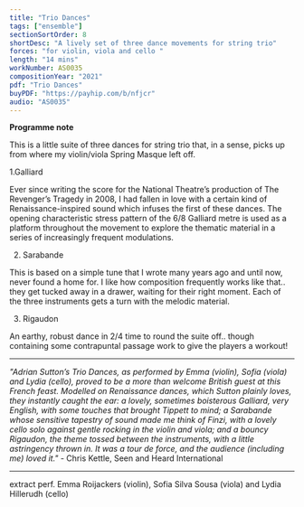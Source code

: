 ```yaml
---
title: "Trio Dances"
tags: ["ensemble"]
sectionSortOrder: 8
shortDesc: "A lively set of three dance movements for string trio"
forces: "for violin, viola and cello "
length: "14 mins"
workNumber: AS0035
compositionYear: "2021"
pdf: "Trio Dances"
buyPDF: "https://payhip.com/b/nfjcr"
audio: "AS0035"
---
```


<b>Programme note</b>

This is a little suite of three dances for string trio that, in a sense, picks up from where my violin/viola Spring Masque left off.

1.Galliard

Ever since writing the score for the National Theatre’s production of The Revenger’s Tragedy in 2008, I had fallen in love with a certain kind of Renaissance-inspired sound which infuses the first of these dances. The opening characteristic stress pattern of the 6/8 Galliard metre is used as a platform throughout the movement to explore the thematic material in a series of increasingly frequent modulations.

2. Sarabande

This is based on a simple tune that I wrote many years ago and until now, never found a home for. I like how composition frequently works like that.. they get tucked away in a drawer, waiting for their right moment. Each of the three instruments gets a turn with the melodic material.

3. Rigaudon

An earthy, robust dance in 2/4 time to round the suite off.. though containing some contrapuntal passage work to give the players a workout!

<hr class="h-px border-t-0 bg-transparent bg-gradient-to-r from-transparent via-white to-transparent opacity-60" />

<i>"Adrian Sutton’s Trio Dances, as performed by Emma (violin), Sofia (viola) and Lydia (cello), proved to be a more than welcome British guest at this French feast. Modelled on Renaissance dances, which Sutton plainly loves, they instantly caught the ear: a lovely, sometimes boisterous Galliard, very English, with some touches that brought Tippett to mind; a Sarabande whose sensitive tapestry of sound made me think of Finzi, with a lovely cello solo against gentle rocking in the violin and viola; and a bouncy Rigaudon, the theme tossed between the instruments, with a little astringency thrown in. It was a tour de force, and the audience (including me) loved it."</i> - Chris Kettle, Seen and Heard International

<hr class="h-px border-t-0 bg-transparent bg-gradient-to-r from-transparent via-white to-transparent opacity-60" />

extract perf. Emma Roijackers (violin), Sofia Silva Sousa (viola) and Lydia Hillerudh (cello)
